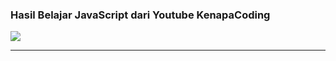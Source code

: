 ### Hasil Belajar JavaScript dari Youtube KenapaCoding

<img src="https://img.shields.io/badge/JavaScript-323330?style=for-the-badge&logo=javascript&logoColor=F7DF1E" />

---
